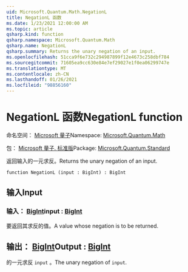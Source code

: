 ```yaml
---
uid: Microsoft.Quantum.Math.NegationL
title: NegationL 函数
ms.date: 1/23/2021 12:00:00 AM
ms.topic: article
qsharp.kind: function
qsharp.namespace: Microsoft.Quantum.Math
qsharp.name: NegationL
qsharp.summary: Returns the unary negation of an input.
ms.openlocfilehash: 51cca9f6e732c294987899f12e4673c258dbf784
ms.sourcegitcommit: 71605ea9cc630e84e7ef29027e1f0ea06299747e
ms.translationtype: MT
ms.contentlocale: zh-CN
ms.lasthandoff: 01/26/2021
ms.locfileid: "98856160"
---
```

# <a name="negationl-function"></a><span data-ttu-id="7aa97-102">NegationL 函数</span><span class="sxs-lookup"><span data-stu-id="7aa97-102">NegationL function</span></span>

<span data-ttu-id="7aa97-103">命名空间： [Microsoft 量子](xref:Microsoft.Quantum.Math)</span><span class="sxs-lookup"><span data-stu-id="7aa97-103">Namespace: [Microsoft.Quantum.Math](xref:Microsoft.Quantum.Math)</span></span>

<span data-ttu-id="7aa97-104">包： [Microsoft 量子. 标准版](https://nuget.org/packages/Microsoft.Quantum.Standard)</span><span class="sxs-lookup"><span data-stu-id="7aa97-104">Package: [Microsoft.Quantum.Standard](https://nuget.org/packages/Microsoft.Quantum.Standard)</span></span>


<span data-ttu-id="7aa97-105">返回输入的一元求反。</span><span class="sxs-lookup"><span data-stu-id="7aa97-105">Returns the unary negation of an input.</span></span>

```qsharp
function NegationL (input : BigInt) : BigInt
```


## <a name="input"></a><span data-ttu-id="7aa97-106">输入</span><span class="sxs-lookup"><span data-stu-id="7aa97-106">Input</span></span>

### <a name="input--bigint"></a><span data-ttu-id="7aa97-107">输入： [BigInt](xref:microsoft.quantum.lang-ref.bigint)</span><span class="sxs-lookup"><span data-stu-id="7aa97-107">input : [BigInt](xref:microsoft.quantum.lang-ref.bigint)</span></span>

<span data-ttu-id="7aa97-108">要返回其求反的值。</span><span class="sxs-lookup"><span data-stu-id="7aa97-108">A value whose negation is to be returned.</span></span>



## <a name="output--bigint"></a><span data-ttu-id="7aa97-109">输出： [BigInt](xref:microsoft.quantum.lang-ref.bigint)</span><span class="sxs-lookup"><span data-stu-id="7aa97-109">Output : [BigInt](xref:microsoft.quantum.lang-ref.bigint)</span></span>

<span data-ttu-id="7aa97-110">的一元求反 `input` 。</span><span class="sxs-lookup"><span data-stu-id="7aa97-110">The unary negation of `input`.</span></span>